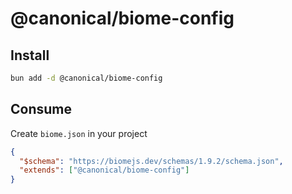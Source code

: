 # @canonical/biome-config

## Install

```sh
bun add -d @canonical/biome-config
```

## Consume

Create `biome.json` in your project

```json
{
  "$schema": "https://biomejs.dev/schemas/1.9.2/schema.json",
  "extends": ["@canonical/biome-config"]
}
```
